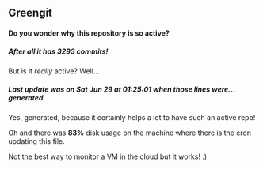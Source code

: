 ## Greengit

#### Do you wonder why this repository is so active?

##### After all it has 3293 commits!

But is it *really* active? Well...

##### Last update was on Sat Jun 29 at 01:25:01 when those lines were... generated

Yes, generated, because it certainly helps a lot to have such an active repo!

Oh and there was **83%** disk usage on the machine
where there is the cron updating this file.

Not the best way to monitor a VM in the cloud but it works! :)
